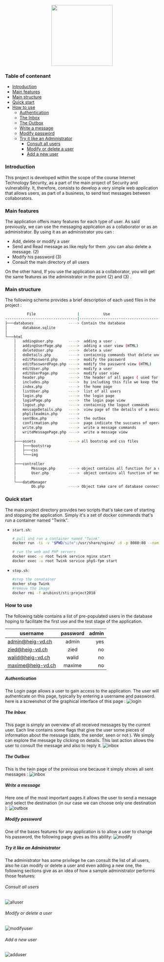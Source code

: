                                                                                                          
<p align="center">
  <img width="200" height="200" src=picture/logo.jpg>
</p> 

### Table of contenant 
- [Introduction](#introduction)
- [Main features](#main-features)
- [Main structure](#main-structure)
- [Quick start](#quick-start)
- [How to use](#how-to-use)
    + [Authentication](#authentication)
    + [The Inbox](#the-inbox)
    + [The Outbox](#the-outbox)
    + [Write a message](#write-a-message)
    + [Modify password](#modify-password)
    + [Try it like an Administrator](#try-it-like-an-administrator)
      - [Consult all users](#consult-all-users)
      - [Modify or delete a user](#modify-or-delete-a-user)
      - [Add a new user](#add-a-new-user)
### Introduction 

 This project is developed within the scope of the course Internet Technology Security, as a part of the main project of Security and vulnerability.
It, therefore, consists to develop a very simple web application that allows users, as part of a business, to send text messages between collaborators.

  ### Main features
  The application offers many features for each type of user. As said previously, we can use the messaging application as a collaborator or as an administrator.
  By using it as an administrator you can :
  *    Add, delete or modify  a user
  *    Send and Read message as like reply for them .you can also delete a message. (2)
  *    Modify his password (3)
  *    Consult the main directory of all users
      
  On the other hand, If you use the application as a collaborator, you will get the same features as the administrator in the point (2) and (3) . 
  
### Main structure 

The following scheme provides a brief description of each used files in the project :  

```bash
          File                   |           Use
---------------------------------|---------------------------------------------
├───databases                ----> Contain the database 
│       database.sqlite
│
└───html
    │   addingUser.php       ---->  adding a user .
    │   addingUserPage.php   ---->  adding a user view (HTML)
    │   deleteUser.php       ---->  delete a user 
    │   doDetails.php        ---->  containnig commands that delete and reply a message 
    │   editPassword.php     ---->  modify the password 
    │   editPasswordPage.php ---->  modify the password view (HTML) 
    │   editUser.php         ---->  modify a user 
    │   editUserPage.php     ---->  modify user view
    │   header.php           ---->  the header of all pages ( used for navigation )
    │   includes.php         ---->  by including this file we keep the current session
    │   index.php            ---->  the home page
    │   listUser.php         ---->  list of all users 
    │   login.php            ---->  the login page 
    │   loginPage.php        ---->  the login page view
    │   logout.php           ---->  containnig the logout commands 
    │   messageDetails.php   ---->  view page of the details of a message 
    │   phpliteadmin.php     ---->
    │   sentBox.php          ---->  the outbox 
    │   confirmation.php     ---->  page indicate the succuess of operation
    │   write.php            ---->  write a message commands 
    │   writeMessagePage.php ---->  write a message view
    │
    ├───assets               ----> all bootstap and css files 
    │   ├───bootstrap
    │   ├───css
    │   └───img
    │
    ├───controller           
    │       Message.php      ----> object contains all function for a user 
    │       User.php         ---->  object contains all function of message
    │
    └───dataManager              
            Db.php           ----> Object take care of database connection and most used function 
```
### Quick start
The main project directory provides two scripts that's take care of starting and stopping the application. Simply it's a set of docker commands that's run a container named "Twink".

*     start.sh:

   ```bash
   # pull and run a container named "Twink"
   docker run -ti -v "$PWD/site":/usr/share/nginx/ -d -p 8080:80 --name Twink --hostname sti arubinst/sti:project2018

   # run the web and PHP servers 
   docker exec -u root Twink service nginx start
   docker exec -u root Twink service php5-fpm start
   ```   
   
*     stop.sh:

   ```bash
   #stop the conatainer
   docker stop Twink
   #remove the image
   docker rmi -f arubinst/sti:project2018
   ```

### How to use 
 The following table contains a list of pre-populated users in the database hoping to facilitate the first use and the test stage of the application.
 
| username         | password      | admin |
| -----------------|:-------------:| -----:|
| admin@heig-vd.ch | admin         | yes   |
| zied@heig-vd.ch  | zied          | no    |
| walid@heig-vd.ch | walid         | no    |
|maxime@heig-vd.ch | maxime        | no    |

##### Authentication
 The Login page allows a user to gain access to the application. The user will authenticate on this page, typically by entering a username and password.
 here is a screenshot of the graphical interface of this page :
 ![login](picture/login.png)

##### The Inbox
This page is simply an overview of all received messages by the current user. Each line contains some flags that give the user some pieces of information about the message (date, the sender, seen or not ). We simply can explore the message by clicking on details. This last action allows the user to consult the message and also to reply it.
 ![inbox](picture/inbox.png)

##### The Outbox
This is the twin page of the previous one because it simply shows all sent messages :
![inbox](picture/inbox.png)

##### Write a message
Here one of the most important pages.it allows the user to send a message and select the destination (in our case we can choose only one destination ):
![outbox](picture/write.png)

##### Modify password
One of the bases features for any application is to allow a user to change his password, the following page gives as this ability:
![modify](picture/modify.png)

##### Try it like an Administrator 
The administrator has some privilege he can consult the list of all users, also he can modify or delete a  user and even adding a new one, the following sections give as 
an idea of how a sample administrator performs those features:
###### Consult all users 
![alluser](picture/alluser.png)

###### Modify or delete a user
![modifyuser](picture/modifyuser.png)

###### Add a new user
![adduser](picture/adduser.png)
